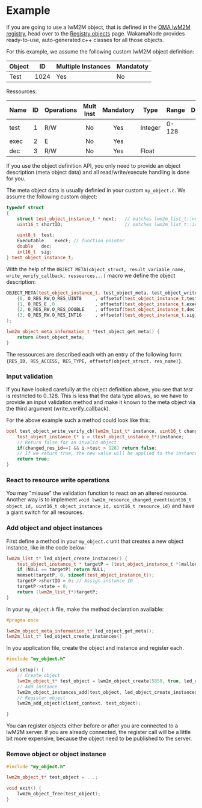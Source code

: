 # Example

If you are going to use a lwM2M object, that is defined in the [OMA lwM2M registry](http://www.openmobilealliance.org/wp/OMNA/LwM2M/LwM2MRegistry.html),
head over to the [Registry objects](/api/objects-registry.md) page.
WakamaNode provides ready-to-use, auto-generated c++ classes for all those objects.

For this example, we assume the following custom lwM2M object definition:

| Object | ID   | Multiple Instances | Mandatoty |
|--------|------|--------------------|-----------|
| Test   | 1024 | Yes                | No        |


Ressources:

| Name | ID | Operations | Mult Inst | Mandatory |  Type   | Range | Description      |
|------|:--:|------------|:---------:|:---------:|---------|-------|-----------------------|
| test |  1 |    R/W     |    No     |    Yes    | Integer | 0-128 |                       |
| exec |  2 |     E      |    No     |    Yes    |         |       |                       |
| dec  |  3 |    R/W     |    No     |    Yes    |  Float  |       |                       |

If you use the object definition API, you only need to provide an object description (meta object data)
and all read/write/execute handling is done for you. 

The meta object data is usually definied in your custom `my_object.c`. We assume the following custom object:

```cpp
typedef struct
{
    struct test_object_instance_t * next;   // matches lwm2m_list_t::next
    uint16_t shortID;                       // matches lwm2m_list_t::id

    uint8_t  test;
    Executable    execF; // function pointer
    double   dec;
    int16_t  sig;
} test_object_instance_t;
```

With the help of the ``OBJECT_META(object_struct, result_variable_name, write_verify_callback, ressources...)`` macro we define the object description:

```cpp
OBJECT_META(test_object_instance_t, test_object_meta, test_object_write_verify_cb,
    {0, O_RES_RW,O_RES_UINT8     , offsetof(test_object_instance_t,test)},
    {1, O_RES_E ,0               , offsetof(test_object_instance_t,execF)},
    {2, O_RES_RW,O_RES_DOUBLE    , offsetof(test_object_instance_t,dec)},
    {3, O_RES_RW,O_RES_INT16     , offsetof(test_object_instance_t,sig)}
);

lwm2m_object_meta_information_t *test_object_get_meta() {
    return &test_object_meta;
}
```

The ressources are described each with an entry of the following form:
`{RES_ID, RES_ACCESS, RES_TYPE, offsetof(object_struct, res_name)}`.

### Input validation

If you have looked carefully at the object definition above, you see that _test_ is restricted to 0..128.
This is less that the data type allows, so we have to provide an input validation method and
make it known to the meta object via the third argument (write_verify_callback).

For the above example such a method could look like this:

```cpp
bool test_object_write_verify_cb(lwm2m_list_t* instance, uint16_t changed_res_id) {
    test_object_instance_t* i = (test_object_instance_t*)instance;
    // Return false for an invalid object
    if(changed_res_id==1 && i->test > 128) return false;
    // If we return true, the new value will be applied to the instance object for us.
    return true;
}
```

### React to resource write operations

You may "misuse" the validation function to react on an altered resource. Another way is to implement
`void lwm2m_resource_changed_event(uint16_t object_id, uint16_t object_instance_id, uint16_t resource_id)`
and have a giant switch for all resources.

### Add object and object instances

First define a method in your `my_object.c` unit that creates a new object instance, like in the code below:

```cpp
lwm2m_list_t* led_object_create_instances() {
    test_object_instance_t * targetP = (test_object_instance_t *)malloc(sizeof(test_object_instance_t));
    if (NULL == targetP) return NULL;
    memset(targetP, 0, sizeof(test_object_instance_t));
    targetP->shortID = 0; // Assign instance ID
    targetP->state = 0;
    return (lwm2m_list_t*)targetP;
}
```

In your `my_object.h` file, make the method declaration available:

```cpp
#pragma once

lwm2m_object_meta_information_t* led_object_get_meta();
lwm2m_list_t* led_object_create_instances() ;
```

In you application file, create the object and instance and register each.

```cpp
#include "my_object.h"

void setup() {
    // Create object
    lwm2m_object_t* test_object = lwm2m_object_create(5850, true, led_object_get_meta());
    // Add instance
    lwm2m_object_instances_add(test_object, led_object_create_instances());
    // Register object
    lwm2m_add_object(client_context, test_object);

}
```

You can register objects either before or after you are connected to a lwM2M server. If you are already connected,
the register call will be a little bit more expensive, because the object need to be published to the server.

### Remove object or object instance

```cpp
#include "my_object.h"

lwm2m_object_t* test_object = ...;

void exit() {
    lwm2m_object_free(test_object);
}
```
